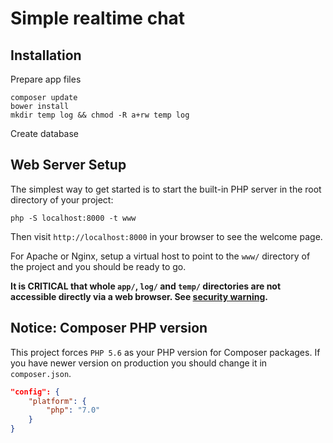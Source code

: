 Simple realtime chat
=================


Installation
------------

Prepare app files

	composer update
	bower install
	mkdir temp log && chmod -R a+rw temp log
	
Create database


Web Server Setup
----------------

The simplest way to get started is to start the built-in PHP server in the root directory of your project:

	php -S localhost:8000 -t www

Then visit `http://localhost:8000` in your browser to see the welcome page.

For Apache or Nginx, setup a virtual host to point to the `www/` directory of the project and you
should be ready to go.

**It is CRITICAL that whole `app/`, `log/` and `temp/` directories are not accessible directly
via a web browser. See [security warning](https://nette.org/security-warning).**

Notice: Composer PHP version
----------------------------
This project forces `PHP 5.6` as your PHP version for Composer packages. If you have newer version on production you should change it in `composer.json`.
```json
"config": {
	"platform": {
		"php": "7.0"
	}
}
```

